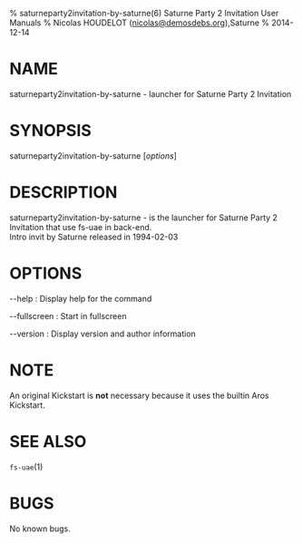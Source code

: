 % saturneparty2invitation-by-saturne(6) Saturne Party 2 Invitation User Manuals
% Nicolas HOUDELOT (nicolas@demosdebs.org),Saturne
% 2014-12-14

# NAME
saturneparty2invitation-by-saturne - launcher for Saturne Party 2 Invitation

# SYNOPSIS
saturneparty2invitation-by-saturne [*options*]

# DESCRIPTION
saturneparty2invitation-by-saturne - is the launcher for Saturne Party 2 Invitation that use fs-uae in back-end.  
Intro invit by Saturne released in 1994-02-03

# OPTIONS
\--help
:   Display help for the command

\--fullscreen
:   Start in fullscreen

\--version
:   Display version and author information

# NOTE
An original Kickstart is **not** necessary because it uses the builtin Aros Kickstart.

# SEE ALSO
`fs-uae`(1)

# BUGS
No known bugs.
